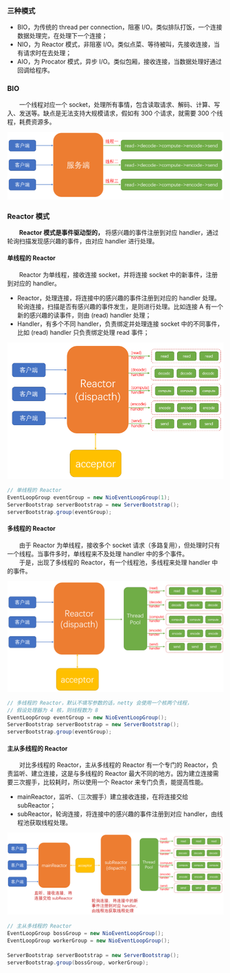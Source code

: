 ### 三种模式

- BIO，为传统的 thread per connection，阻塞 I/O。类似排队打饭，一个连接数据处理完，在处理下一个连接；
- NIO，为 Reactor 模式，非阻塞 I/O。类似点菜、等待被叫，先接收连接，当有请求时在去处理；
- AIO，为 Procator 模式，异步 I/O。类似包厢，接收连接，当数据处理好通过回调给程序。

### BIO
　　一个线程对应一个 socket，处理所有事情，包含读取请求、解码、计算、写入、发送等。缺点是无法支持大规模请求，假如有 300 个请求，就需要 300 个线程，耗费资源多。

![avatar](photo_1.png)

### Reactor 模式
　　**Reactor 模式是事件驱动型的，** 将感兴趣的事件注册到对应 handler，通过轮询扫描发现感兴趣的事件，由对应 handler 进行处理。

#### 单线程的 Reactor
　　Reactor 为单线程，接收连接 socket，并将连接 socket 中的新事件，注册到对应的 handler。

- Reactor，处理连接，将连接中的感兴趣的事件注册到对应的 handler 处理。轮询连接，扫描是否有感兴趣的事件发生，是则进行处理。比如连接 A 有一个新的感兴趣的读事件，则由 (read) handler 处理；
- Handler，有多个不同 handler，负责绑定并处理连接 socket 中的不同事件，比如 (read) handler 只负责绑定处理 read 事件；

![avatar](photo_2.png)

```java
// 单线程的 Reactor
EventLoopGroup eventGroup = new NioEventLoopGroup(1);
ServerBootstrap serverBootstrap = new ServerBootstrap();
serverBootstrap.group(eventGroup);
```

#### 多线程的 Reactor
　　由于 Reactor 为单线程，接收多个 socket 请求（多路复用），但处理时只有一个线程。当事件多时，单线程来不及处理 handler 中的多个事件。<br />
　　于是，出现了多线程的 Reactor，有一个线程池，多线程来处理 handler 中的事件。

![avatar](photo_3.png)

```java
// 多线程的 Reactor，默认不填写参数的话，netty 会使用一个核两个线程，
// 假设处理器为 4 核，则线程数为 8
EventLoopGroup eventGroup = new NioEventLoopGroup();
ServerBootstrap serverBootstrap = new ServerBootstrap();
serverBootstrap.group(eventGroup);
```

#### 主从多线程的 Reactor
　　对比多线程的 Reactor，主从多线程的 Reactor 有一个专门的 Reactor，负责监听、建立连接，这是与多线程的 Reactor 最大不同的地方。因为建立连接需要三次握手，比较耗时，所以使用一个 Reactor 来专门负责，能提高性能。

- mainReactor，监听、（三次握手）建立接收连接，在将连接交给 subReactor；
- subReactor，轮询连接，将连接中的感兴趣的事件注册到对应 handler，由线程池获取线程处理。

![avatar](photo_4.png)

```java
// 主从多线程的 Reactor
EventLoopGroup bossGroup = new NioEventLoopGroup();
EventLoopGroup workerGroup = new NioEventLoopGroup();

ServerBootstrap serverBootstrap = new ServerBootstrap();
serverBootstrap.group(bossGroup, workerGroup);
```

